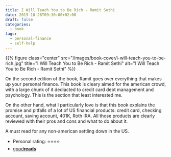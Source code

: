 ```yaml
---
title: I Will Teach You to Be Rich - Ramit Sethi
date: 2019-10-26T09:30:00+02:00
draft: false
categories:
  - book
tags:
  - personal-finance
  - self-help
---
```


{{% figure class="center" src="/images/book-cover/i-will-teach-you-to-be-rich.jpg" title="I Will Teach You to Be Rich - Ramit Sethi" alt="I Will Teach You to Be Rich - Ramit Sethi" %}}

On the second edition of the book, Ramit goes over everything that makes up your personal finance.
This book is cleary aimed for the american crowd, with a large chunk of it dediacted to credit card debt management and psychology. This is the section that least interested me.

On the other hand, what I particularly love is that this book explains the promise and pitfalls of a lot of US financial products: credit card, checking account, saving account, 401K, Roth IRA. All those products are clearly reviewed with their pros and cons and what to do about it.

A must read for any non-american settling down in the US.

- Personal rating: ⭐️⭐️️️️⭐️⭐️
- [good**reads**](https://www.goodreads.com/book/show/4924862-i-will-teach-you-to-be-rich)
